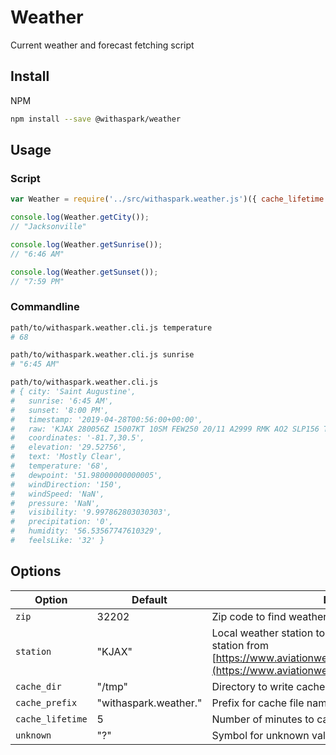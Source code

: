 # Weather
Current weather and forecast fetching script

## Install

NPM
```sh
npm install --save @withaspark/weather
```

## Usage

### Script

```js
var Weather = require('../src/withaspark.weather.js')({ cache_lifetime: 10 });

console.log(Weather.getCity());
// "Jacksonville"

console.log(Weather.getSunrise());
// "6:46 AM"

console.log(Weather.getSunset());
// "7:59 PM"
```

### Commandline
```sh
path/to/withaspark.weather.cli.js temperature
# 68

path/to/withaspark.weather.cli.js sunrise
# "6:45 AM"

path/to/withaspark.weather.cli.js
# { city: 'Saint Augustine',
#   sunrise: '6:45 AM',
#   sunset: '8:00 PM',
#   timestamp: '2019-04-28T00:56:00+00:00',
#   raw: 'KJAX 280056Z 15007KT 10SM FEW250 20/11 A2999 RMK AO2 SLP156 T02000111 $',
#   coordinates: '-81.7,30.5',
#   elevation: '29.52756',
#   text: 'Mostly Clear',
#   temperature: '68',
#   dewpoint: '51.98000000000005',
#   windDirection: '150',
#   windSpeed: 'NaN',
#   pressure: 'NaN',
#   visibility: '9.997862803030303',
#   precipitation: '0',
#   humidity: '56.53567747610329',
#   feelsLike: '32' }
```


## Options

| Option | Default | Description |
|---|---|---|
| `zip` | 32202 | Zip code to find weather for. |
| `station` | "KJAX" | Local weather station to find weather for. Choose nearest station from [https://www.aviationweather.gov/docs/metar/stations.txt](https://www.aviationweather.gov/docs/metar/stations.txt). |
| `cache_dir` | "/tmp" | Directory to write cache files too. |
| `cache_prefix` | "withaspark.weather." | Prefix for cache file names. |
| `cache_lifetime` | 5 | Number of minutes to cache results before refetching. |
| `unknown` | "?" | Symbol for unknown value. |
